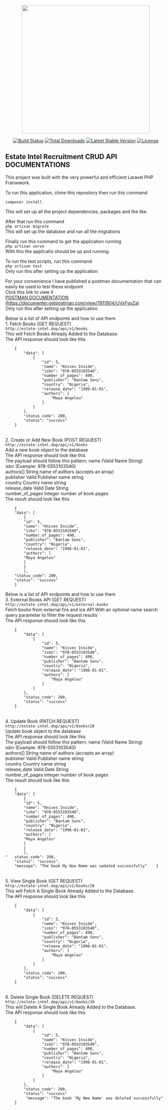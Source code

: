 <p align="center"><a href="https://laravel.com" target="_blank"><img src="https://raw.githubusercontent.com/laravel/art/master/logo-lockup/5%20SVG/2%20CMYK/1%20Full%20Color/laravel-logolockup-cmyk-red.svg" width="400"></a></p>

<p align="center">
<a href="https://travis-ci.org/laravel/framework"><img src="https://travis-ci.org/laravel/framework.svg" alt="Build Status"></a>
<a href="https://packagist.org/packages/laravel/framework"><img src="https://img.shields.io/packagist/dt/laravel/framework" alt="Total Downloads"></a>
<a href="https://packagist.org/packages/laravel/framework"><img src="https://img.shields.io/packagist/v/laravel/framework" alt="Latest Stable Version"></a>
<a href="https://packagist.org/packages/laravel/framework"><img src="https://img.shields.io/packagist/l/laravel/framework" alt="License"></a>
</p>

## Estate Intel Recruitment CRUD API DOCUMENTATIONS

<p align="left">This project was built with the very powerful and efficient Laravel PHP Framework.

To run this application, clone this repository then run this command
<br>

<code>composer install</code>

This will set up all the project dependencies, packages and the like.

</p>

<p align="left">
After that run this command
    <br><code>php artisan migrate</code>
    <br>
    This will set up the database and run all the migrations
</p>
<p align="left">
    Finally run this command to get the application running
    <br><code>php artisan serve</code>
    <br>
    With this the applicatio should be up and running.
</p>
<p align="left">
    To run the test scripts, run this command
    <br><code>php artisan test</code>
    <br>
    Only run this after setting up the application
</p>
<p align="left">
    For your convenience I have published a postman documentation that can easily be used to test these endpoint <br>
    Click this link to view it
    <br><a href="https://documenter.getpostman.com/view/7811904/UVsFyoZa">POSTMAN DOCUMENTATION (https://documenter.getpostman.com/view/7811904/UVsFyoZa)</a>
    <br>
    Only run this after setting up the application
</p>

<p align="left">
    Below is a list of API endpoints and how to use them
    <br>
    1. Fetch Books (GET REQUEST)
    <br><code>http://estate-intel.dop/api/v1/books</code>
    <br>
    This will Fetch Books Already Added to the Database. <br>
    The API response should look like this
    <br><code>
    {
        "data": [
            {
                "id": 5,
                "name": "Knives Inside",
                "isbn": "978-0553103540",
                "number_of_pages": 490,
                "publisher": "Bantam Sons",
                "country": "Nigeria",
                "release_date": "1996-01-01",
                "authors": [
                    "Maya Angelou"
                ]
            }
        ],
        "status_code": 200,
        "status": "success"
    }
</code>
</p>
<p align="left">
    <br>
    2. Create or Add New Book (POST REQUEST)
    <br><code>http://estate-intel.dop/api/v1/books</code>
    <br>
    Add a new book object to the database<br>
    The API response should look like this <br>
    The payload should follow this pattern:
    name (Valid Name String) <br>
    isbn    (Example: 978-0553103540) <br>
    authors[] String name of authors (accepts an array) <br>
    publisher    Valid Publisher name string <br>
    country    Country name string <br>
    release_date    Valid Date String <br>
    number_of_pages Integer number of book pages <br>
    The result should look like this
<br><code>
    {
    "data": [
        {
        "id": 5,
        "name": "Knives Inside",
        "isbn": "978-0553103540",
        "number_of_pages": 490,
        "publisher": "Bantam Sons",
        "country": "Nigeria",
        "release_date": "1996-01-01",
        "authors": [
        "Maya Angelou"
        ]
        }
        ],
    "status_code": 200,
    "status": "success"
    }
</code>
</p>

<p align="left">
    Below is a list of API endpoints and how to use them
    <br>
    3. External Books API (GET REQUEST)
    <br><code>http://estate-intel.dop/api/v1/external-books</code>
    <br>
    Fetch books from external fire and ice API
    With an optional name search query parameter to filter the request results <br>
    The API response should look like this
    <br><code>
    {
        "data": [
            {
                "id": 5,
                "name": "Knives Inside",
                "isbn": "978-0553103540",
                "number_of_pages": 490,
                "publisher": "Bantam Sons",
                "country": "Nigeria",
                "release_date": "1996-01-01",
                "authors": [
                    "Maya Angelou"
                ]
            }
        ],
        "status_code": 200,
        "status": "success"
    }
</code>

<p align="left">
    <br>
    4. Update Book (PATCH REQUEST)
    <br><code>http://estate-intel.dop/api/v1/books/20</code>
    <br>
    Update book object to the database<br>
    The API response should look like this <br>
    The payload should follow this pattern:
    name (Valid Name String) <br>
    isbn    (Example: 978-0553103540) <br>
    authors[] String name of authors (accepts an array) <br>
    publisher    Valid Publisher name string <br>
    country    Country name string <br>
    release_date    Valid Date String <br>
    number_of_pages Integer number of book pages <br>
    The result should look like this
<br><code>
    {
    "data": [
        {
        "id": 5,
        "name": "Knives Inside",
        "isbn": "978-0553103540",
        "number_of_pages": 490,
        "publisher": "Bantam Sons",
        "country": "Nigeria",
        "release_date": "1996-01-01",
        "authors": [
        "Maya Angelou"
        ]
        }
        ],
"   status_code": 200,
    "status": "success",
    "message": "The book My New Name was updated successfully"    }
</code>
</p>
<p align="left">
    <br>
    5. View Single Book (GET REQUEST)
    <br><code>http://estate-intel.dop/api/v1/books/20</code>
    <br>
    This will Fetch A Single Book Already Added to the Database. <br>
    The API response should look like this
    <br><code>
    {
        "data": [
            {
                "id": 5,
                "name": "Knives Inside",
                "isbn": "978-0553103540",
                "number_of_pages": 490,
                "publisher": "Bantam Sons",
                "country": "Nigeria",
                "release_date": "1996-01-01",
                "authors": [
                    "Maya Angelou"
                ]
            }
        ],
        "status_code": 200,
        "status": "success"
    }
</code>
</p>
<p align="left">
    <br>
    6. Delete Single Book (DELETE REQUEST)
    <br><code>http://estate-intel.dop/api/v1/books/20</code>
    <br>
    This will Delete A Single Book Already Added to the Database. <br>
    The API response should look like this
    <br><code>
    {
        "data": [
            {
                "id": 5,
                "name": "Knives Inside",
                "isbn": "978-0553103540",
                "number_of_pages": 490,
                "publisher": "Bantam Sons",
                "country": "Nigeria",
                "release_date": "1996-01-01",
                "authors": [
                    "Maya Angelou"
                ]
            }
        ],
        "status_code": 200,
        "status": "success"
         "message": "The book 'My New Name' was deleted successfully"
    }
</code>
</p>
<!-- <p align="left">
    <br><code></code>
    <br>
</p>
<p align="left">
    <br><code></code>
    <br>
</p> -->
